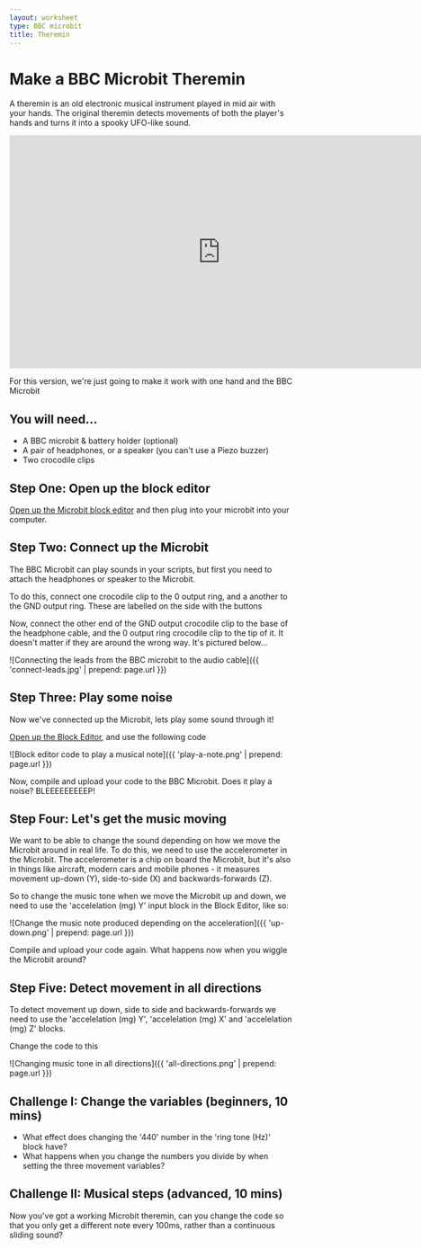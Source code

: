 ```yaml
---
layout: worksheet
type: BBC microbit
title: Theremin
---
```


# Make a BBC Microbit Theremin

A theremin is an old electronic musical instrument played in mid air with your hands. The original theremin detects movements of both the player's hands and turns it into a spooky UFO-like sound.

<iframe width="750" height="415" src="https://www.youtube.com/embed/K6KbEnGnymk" frameborder="0" allowfullscreen></iframe>

For this version, we're just going to make it work with one hand and the BBC Microbit

## You will need...

- A BBC microbit & battery holder (optional)
- A pair of headphones, or a speaker (you can't use a Piezo buzzer)
- Two crocodile clips

## Step One: Open up the block editor

[Open up the Microbit block editor](https://www.microbit.co.uk/app/#create:xczaux) and then plug into your microbit into your computer.

## Step Two: Connect up the Microbit

The BBC Microbit can play sounds in your scripts, but first you need to attach the headphones or speaker to the Microbit.

To do this, connect one crocodile clip to the 0 output ring, and a another to the GND output ring. These are labelled on the side with the buttons

Now, connect the other end of the GND output crocodile clip to the base of the headphone cable, and the 0 output ring crocodile clip to the tip of it. It doesn't matter if they are around the wrong way. It's pictured below...

![Connecting the leads from the BBC microbit to the audio cable]({{ 'connect-leads.jpg' | prepend: page.url }})

## Step Three: Play some noise

Now we've connected up the Microbit, lets play some sound through it!

[Open up the Block Editor](https://www.microbit.co.uk/app/#create:xczaux), and use the following code

![Block editor code to play a musical note]({{ 'play-a-note.png' | prepend: page.url }})

Now, compile and upload your code to the BBC Microbit. Does it play a noise? BLEEEEEEEEEP!

## Step Four: Let's get the music moving

We want to be able to change the sound depending on how we move the Microbit around in real life. To do this, we need to use the accelerometer in the Microbit. The accelerometer is a chip on board the Microbit, but it's also in things like aircraft, modern cars and  mobile phones - it measures movement up-down (Y), side-to-side (X) and backwards-forwards (Z).

So to change the music tone when we move the Microbit up and down, we need to use the 'accelelation (mg) Y' input block in the Block Editor, like so:

![Change the music note produced depending on the acceleration]({{ 'up-down.png' | prepend: page.url }})

Compile and upload your code again. What happens now when you wiggle the Microbit around?

## Step Five: Detect movement in all directions

To detect movement up down, side to side and backwards-forwards we need to use the 'accelelation (mg) Y', 'accelelation (mg) X' and 'accelelation (mg) Z' blocks.

Change the code to this

![Changing music tone in all directions]({{ 'all-directions.png' | prepend: page.url }})

## Challenge I: Change the variables (beginners, 10 mins)

- What effect does changing the '440' number in the 'ring tone (Hz)' block have?
- What happens when you change the numbers you divide by when setting the three movement variables?

## Challenge II: Musical steps (advanced, 10 mins)

Now you've got a working Microbit theremin, can you change the code so that you only get a different note every 100ms, rather than a continuous sliding sound?
